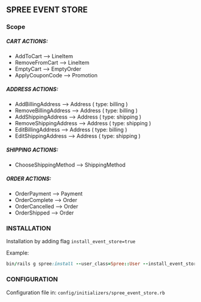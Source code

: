 ## SPREE EVENT STORE

### Scope

##### CART ACTIONS:
* AddToCart —> LineItem
* RemoveFromCart —> LineItem
* EmptyCart —> EmptyOrder
* ApplyCouponCode —> Promotion
##### ADDRESS ACTIONS:
* AddBillingAddress —> Address ( type: billing )
* RemoveBillingAddress —> Address ( type: billing )
* AddShippingAddress —> Address ( type: shipping )
* RemoveShippingAddress —> Address ( type: shipping )
* EditBillingAddress —> Address ( type: billing )
* EditShippingAddress —> Address ( type: shipping )
##### SHIPPING ACTIONS:
* ChooseShippingMethod —> ShippingMethod
##### ORDER ACTIONS:
* OrderPayment —> Payment
* OrderComplete —> Order
* OrderCancelled —> Order
* OrderShipped —> Order

### INSTALLATION 

Installation by adding flag `install_event_store=true`

Example:

```ruby
bin/rails g spree:install --user_class=Spree::User --install_event_store=true
```

### CONFIGURATION

Configuration file in: `config/initializers/spree_event_store.rb`
